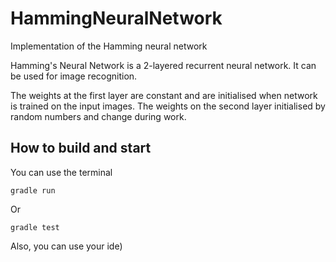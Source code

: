 # HammingNeuralNetwork
Implementation of the Hamming neural network 

Hamming's Neural Network is a 2-layered recurrent neural network. It can be used for image recognition.

The weights at the first layer are constant and are initialised when network is trained on the input images. The weights on the second layer initialised by random numbers and change during work. 

## How to build and start
You can use the terminal 
```shell
gradle run
```
Or
```shell
gradle test
```
Also, you can use your ide)